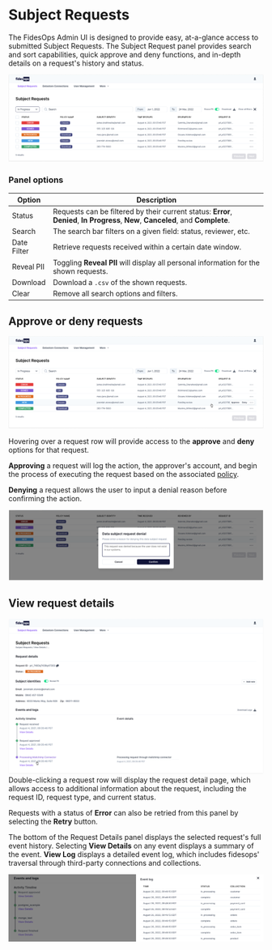 # Subject Requests

The FidesOps Admin UI is designed to provide easy, at-a-glance access to submitted Subject Requests. The Subject Request panel provides search and sort capabilities, quick approve and deny functions, and in-depth details on a request's history and status.

![subject requests](../img/admin_ui/admin_ui.png)

### Panel options
| Option | Description |
|----|----|
| Status | Requests can be filtered by their current status: **Error**, **Denied**, **In Progress**, **New**, **Canceled**, and **Complete**.|
| Search | The search bar filters on a given field: status, reviewer, etc. |
| Date Filter | Retrieve requests received within a certain date window. |
| Reveal PII | Toggling **Reveal PII** will display all personal information for the shown requests. |
| Download | Download a `.csv` of the shown requests. |
| Clear | Remove all search options and filters. |

## Approve or deny requests

![approve or deny requests](../img/admin_ui/approve_deny.png)

Hovering over a request row will provide access to the **approve** and **deny** options for that request.

**Approving** a request will log the action, the approver's account, and begin the process of executing the request based on the associated [policy](../guides/policies.md).

**Denying** a request allows the user to input a denial reason before confirming the action.

![request denial](../img/admin_ui/request_denial.png)

## View request details
![subject request details](../img/admin_ui/subject_request_details.png)
Double-clicking a request row will display the request detail page, which allows access to additional information about the request, including the request ID, request type, and current status. 

Requests with a status of **Error** can also be retried from this panel by selecting the **Retry** button.

The bottom of the Request Details panel displays the selected request's full event history. Selecting **View Details** on any event displays a summary of the event. **View Log** displays a detailed event log, which includes fidesops' traversal through third-party connections and collections.

![subject request log](../img/admin_ui/subject_request_log.png)
